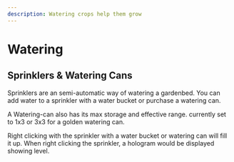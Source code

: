 ```yaml
---
description: Watering crops help them grow
---
```


# Watering

## Sprinklers & Watering Cans

Sprinklers are an semi-automatic way of watering a gardenbed. You can add water to a sprinkler with a water bucket or purchase a watering can.

A Watering-can also has its max storage and effective range. currently set to 1x3 or 3x3 for a golden watering can.

Right clicking with the sprinkler with a water bucket or watering can will fill it up. When right clicking the sprinkler, a hologram would be displayed showing level.

